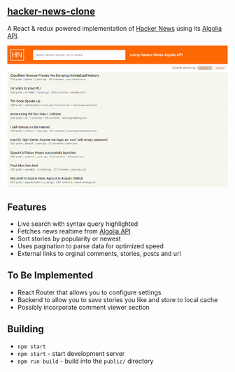 ## [hacker-news-clone](https://hn-algolia-clone.herokuapp.com/)

A React & redux powered implementation of [Hacker News](https://news.ycombinator.com/) using its [Algolia API](https://hn.algolia.com/api).

![Screenshot](./hn-screenshot-1.png)

## Features
* Live search with syntax query highlighted
* Fetches news realtime from [Algolia API](https://hn.algolia.com/api)
* Sort stories by popularity or newest
* Uses pagination to parse data for optimized speed
* External links to orginal comments, stories, posts and url

## To Be Implemented
* React Router that allows you to configure settings
* Backend to allow you to save stories you like and store to local cache
* Possibly incorporate comment viewer section

## Building

* `npm start`
* `npm start` - start development server
* `npm run build` - build into the `public/` directory


